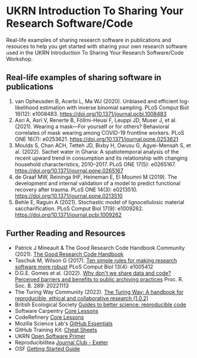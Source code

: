 # UKRN Introduction To Sharing Your Research Software/Code
Real-life examples of sharing research software in publications and resouces to help you get started with sharing your own research software used in the UKRN Introduction To Sharing Your Research Software/Code Workshop.

## Real-life examples of sharing software in publications
1. van Opheusden B, Acerbi L, Ma WJ (2020). Unbiased and efficient log-likelihood estimation with inverse binomial sampling. PLoS Comput Biol 16(12): e1008483. https://doi.org/10.1371/journal.pcbi.1008483
2. Asri A, Asri V, Renerte B, Föllmi-Heusi F, Leuppi JD, Muser J, et al. (2021). Wearing a mask—For yourself or for others? Behavioral correlates of mask wearing among COVID-19 frontline workers. PLoS ONE 16(7): e0253621. https://doi.org/10.1371/journal.pone.0253621
3. Moulds S, Chan ACH, Tetteh JD, Bixby H, Owusu G, Agyei-Mensah S, et al. (2022). Sachet water in Ghana: A spatiotemporal analysis of the recent upward trend in consumption and its relationship with changing household characteristics, 2010–2017. PLoS ONE 17(5): e0265167. https://doi.org/10.1371/journal.pone.0265167
4. de Graaf MW, Reininga IHF, Heineman E, El Moumni M (2019). The development and internal validation of a model to predict functional recovery after trauma. PLoS ONE 14(3): e0213510. https://doi.org/10.1371/journal.pone.0213510
5. Behle E, Raguin A (2021). Stochastic model of lignocellulosic material saccharification. PLoS Comput Biol 17(9): e1009262. https://doi.org/10.1371/journal.pcbi.1009262


## Further Reading and Resources
* Patrick J Mineault & The Good Research Code Handbook Community (2021). [The Good Research Code Handbook](https://doi.org/10.5281/zenodo.5796873)
* Taschuk M, Wilson G (2017). [Ten simple rules for making research software more robust](https://doi.org/10.1371/journal.pcbi.1005412) PLoS Comput Biol 13(4): e1005412
* D.G.E. Gomes et al. (2022). [Why don't we share data and code? Perceived barriers and benefits to public archiving practices](https://doi.org/10.1098/rspb.2022.1113) Proc. R. Soc. B. 289: 20221113
* The Turing Way Community (2022). [The Turing Way: A handbook for reproducible, ethical and collaborative research (1.0.2)](https://doi.org/10.5281/zenodo.7625728)
* British Ecological Society [Guides to better science: reproducible code](https://www.britishecologicalsociety.org/wp-content/uploads/2019/06/BES-Guide-Reproducible-Code-2019.pdf)
* Software Carpentry [Core Lessons](https://software-carpentry.org/lessons/)
* CodeRefinery [Core Lessons](https://coderefinery.org/lessons/core/)
* Mozilla Science Lab's [GitHub Essentials](http://joeyklee.github.io/friendly-github-intro/guides/github-essentials/#introduction)
* GitHub Training Kit: [Cheat Sheets](https://training.github.com/)
* UKRN [Open Software Primer](https://osf.io/qw9ck)
* Reproducibilitea [Journal Club - Exeter](https://reproducibilitea.org/journal-clubs/#Exeter)
* OSF [Getting Started Guide](https://help.osf.io/article/342-getting-started-on-the-osf)


